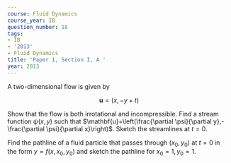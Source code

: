 ```yaml
---
course: Fluid Dynamics
course_year: IB
question_number: 18
tags:
- IB
- '2013'
- Fluid Dynamics
title: 'Paper 1, Section I, A '
year: 2013
---
```




A two-dimensional flow is given by

$$\mathbf{u}=(x,-y+t)$$

Show that the flow is both irrotational and incompressible. Find a stream function $\psi(x, y)$ such that $\mathbf{u}=\left(\frac{\partial \psi}{\partial y},-\frac{\partial \psi}{\partial x}\right)$. Sketch the streamlines at $t=0$.

Find the pathline of a fluid particle that passes through $\left(x_{0}, y_{0}\right)$ at $t=0$ in the form $y=f\left(x, x_{0}, y_{0}\right)$ and sketch the pathline for $x_{0}=1, y_{0}=1 .$